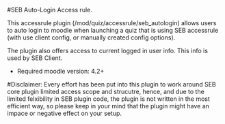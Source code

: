 #SEB Auto-Login Access rule.

This accessrule plugin (/mod/quiz/accessrule/seb_autologin) allows users to auto login to moodle when launching a quiz that is using SEB accessrule (with use client config, or manually created config options).

The plugin also offers access to current logged in user info. This info is used by SEB Client.

* Required moodle version: 4.2+

#Disclaimer:
Every effort has been put into this plugin to work around SEB core plugin limited access scope and strucutre, hence, and due to the limited felxibility in SEB plugin code, the plugin is not written in the most efficient way, so please keep in your mind that the plugin might have an impace or negative effect on your setup.
